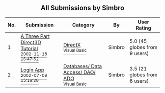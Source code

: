 ﻿<div align="center">

## All Submissions by Simbro

</div>

No.  | Submission | Category | By   | User Rating
---- | ---------- | -------- | ---- | -----------
1 | [A Three Part Direct3D Tutorial<br /><sup>2002-11-18 16:47:52</sup>](https://github.com/Planet-Source-Code/simbro-a-three-part-direct3d-tutorial__1-40856) | [DirectX<br /><sup>Visual Basic</sup>](../ByCategory/directx__1-44.md) | Simbro | 5.0 (45 globes from 9 users)
2 | [Login App<br /><sup>2002-07-09 15:16:28</sup>](https://github.com/Planet-Source-Code/simbro-login-app__1-36741) | [Databases/ Data Access/ DAO/ ADO<br /><sup>Visual Basic</sup>](../ByCategory/databases-data-access-dao-ado__1-6.md) | Simbro | 3.5 (21 globes from 6 users)
